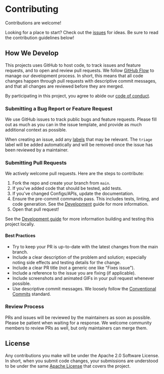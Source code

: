 # Contributing

Contributions are welcome!

Looking for a place to start? Check out the [issues](https://github.com/flowexec/flow/issues) for ideas. Be
sure to read the contribution guidelines below!

## How We Develop

This projects uses GitHub to host code, to track issues and feature requests, and to open and review pull requests.
We follow [GitHub Flow](https://docs.github.com/en/get-started/using-github/github-flow) to manage our development process.
In short, this means that all code changes happen through pull requests with descriptive commit messages, 
and that all changes are reviewed before they are merged.

By participating in this project, you agree to abide our [code of conduct](CODE_OF_CONDUCT.md).

### Submitting a Bug Report or Feature Request

We use GitHub issues to track public bugs and feature requests. Please fill out as much as you can in the issue template, 
and provide as much additional context as possible. 

When creating an issue, add any [labels](https://github.com/flowexec/flow/labels) that may be relevant.
The `triage` label will be added automatically and will be removed once the issue has been reviewed by a maintainer.

### Submitting Pull Requests

We actively welcome pull requests. Here are the steps to contribute:

1. Fork the repo and create your branch from `main`.
2. If you've added code that should be tested, add tests.
3. If you've changed Configs/APIs, update the documentation.
4. Ensure the pre-commit commands pass. This includes tests, linting, and code generation. See the [Development](DEVELOPMENT.md) guide for more information.
5. Open that pull request!

See the [Development guide](../docs/development.md) for more information building and testing this project locally.

#### Best Practices
 - Try to keep your PR is up-to-date with the latest changes from the main branch.
 - Include a clear description of the problem and solution; especially noting side effects and testing details for the change.
 - Include a clear PR title (not a generic one like "Fixes issue").
 - Include a reference to the issue you are fixing (if applicable).
 - Include screenshots and animated GIFs in your pull request whenever possible.
 - Use descriptive commit messages. We loosely follow the [Conventional Commits](https://www.conventionalcommits.org/en/v1.0.0/) standard.

### Review Process

PRs and issues will be reviewed by the maintainers as soon as possible. Please be patient when waiting for a response.
We welcome community members to review PRs as well, but only maintainers can merge them.

## License

Any contributions you make will be under the Apache 2.0 Software License. 
In short, when you submit code changes, your submissions are understood to be under the same [Apache License](https://choosealicense.com/licenses/apache-2.0/) that covers the project. 
